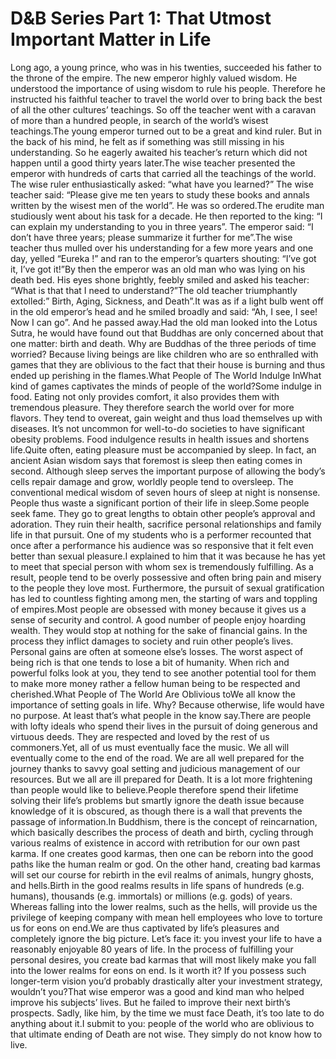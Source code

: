 # D&B Series Part 1: That Utmost Important Matter in Life

Long ago, a young prince, who was in his twenties, succeeded his father to the throne of the empire. The new emperor highly valued wisdom. He understood the importance of using wisdom to rule his people. Therefore he instructed his faithful teacher to travel the world over to bring back the best of all the other cultures’ teachings.      So off the teacher went with a caravan of more than a hundred people, in search of the world’s wisest teachings.The young emperor turned out to be a great and kind ruler. But in the back of his mind, he felt as if something was still missing in his understanding. So he eagerly awaited his teacher’s return which did not happen until a good thirty years later.The wise teacher presented the emperor with hundreds of carts that carried all the teachings of the world. The wise ruler enthusiastically asked: “what have you learned?” The wise teacher said: “Please give me ten years to study these books and annals written by the wisest men of the world”. He was so ordered.The erudite man studiously went about his task for a decade. He then reported to the king: “I can explain my understanding to you in three years”. The emperor said: “I don’t have three years; please summarize it further for me”.The wise teacher thus mulled over his understanding for a few more years and one day, yelled “Eureka !” and ran to the emperor’s quarters shouting: “I’ve got it, I’ve got it!”By then the emperor was an old man who was lying on his death bed. His eyes shone brightly, feebly smiled and asked his teacher: “What is that that I need to understand?”The old teacher triumphantly extolled:” Birth, Aging, Sickness, and Death”.It was as if a light bulb went off in the old emperor’s head and he smiled broadly and said: “Ah, I see, I see! Now I can go”. And he passed away.Had the old man looked into the Lotus Sutra, he would have found out that Buddhas are only concerned about that one matter: birth and death. Why are Buddhas of the three periods of time worried? Because living beings are like children who are so enthralled with games that they are oblivious to the fact that their house is burning and thus ended up perishing in the flames.What People of The World Indulge InWhat kind of games captivates the minds of people of the world?Some indulge in food. Eating not only provides comfort, it also provides them with tremendous pleasure. They therefore search the world over for more flavors. They tend to overeat, gain weight and thus load themselves up with diseases. It’s not uncommon for well-to-do societies to have significant obesity problems. Food indulgence results in health issues and shortens life.Quite often, eating pleasure must be accompanied by sleep. In fact, an ancient Asian wisdom says that foremost is sleep then eating comes in second. Although sleep serves the important purpose of allowing the body’s cells repair damage and grow, worldly people tend to oversleep. The conventional medical wisdom of seven hours of sleep at night is nonsense. People thus waste a significant portion of their life in sleep.Some people seek fame. They go to great lengths to obtain other people’s approval and adoration. They ruin their health, sacrifice personal relationships and family life in that pursuit. One of my students who is a performer recounted that once after a performance his audience was so responsive that it felt even better than sexual pleasure.I explained to him that it was because he has yet to meet that special person with whom sex is tremendously fulfilling. As a result, people tend to be overly possessive and often bring pain and misery to the people they love most. Furthermore, the pursuit of sexual gratification has led to countless fighting among men, the starting of wars and toppling of empires.Most people are obsessed with money because it gives us a sense of security and control. A good number of people enjoy hoarding wealth. They would stop at nothing for the sake of financial gains. In the process they inflict damages to society and ruin other people’s lives. Personal gains are often at someone else’s losses. The worst aspect of being rich is that one tends to lose a bit of humanity. When rich and powerful folks look at you, they tend to see another potential tool for them to make more money rather a fellow human being to be respected and cherished.What People of The World Are Oblivious to​We all know the importance of setting goals in life. Why? Because otherwise, life would have no purpose. At least that’s what people in the know say.There are people with lofty ideals who spend their lives in the pursuit of doing generous and virtuous deeds. They are respected and loved by the rest of us commoners.Yet, all of us must eventually face the music. We all will eventually come to the end of the road. We are all well prepared for the journey thanks to savvy goal setting and judicious management of our resources. But we all are ill prepared for Death. It is a lot more frightening than people would like to believe.People therefore spend their lifetime solving their life’s problems but smartly ignore the death issue because knowledge of it is obscured, as though there is a wall that prevents the passage of information.In Buddhism, there is the concept of reincarnation, which basically describes the process of death and birth, cycling through various realms of existence in accord with retribution for our own past karma. If one creates good karmas, then one can be reborn into the good paths like the human realm or god. On the other hand, creating bad karmas will set our course for rebirth in the evil realms of animals, hungry ghosts, and hells.Birth in the good realms results in life spans of hundreds (e.g. humans), thousands (e.g. immortals) or millions (e.g. gods) of years. Whereas falling into the lower realms, such as the hells, will provide us the privilege of keeping company with mean hell employees who love to torture us for eons on end.We are thus captivated by life’s pleasures and completely ignore the big picture. Let’s face it: you invest your life to have a reasonably enjoyable 80 years of life. In the process of fulfilling your personal desires, you create bad karmas that will most likely make you fall into the lower realms for eons on end. Is it worth it? If you possess such longer-term vision you’d probably drastically alter your investment strategy, wouldn’t you?That wise emperor was a good and kind man who helped improve his subjects’ lives. But he failed to improve their next birth’s prospects. Sadly, like him, by the time we must face Death, it’s too late to do anything about it.I submit to you: people of the world who are oblivious to that ultimate ending of Death are not wise. They simply do not know how to live.